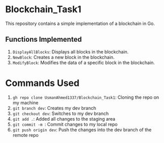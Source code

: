 # Blockchain_Task1

This repository contains a simple implementation of a blockchain in Go.

## Functions Implemented

1. `DisplayAllBlocks`: Displays all blocks in the blockchain.
2. `NewBlock`: Creates a new block in the blockchain.
3. `ModifyBlock`: Modifies the data of a specific block in the blockchain.

# Commands Used

1. `gh repo clone UsmanAhmed1337/Blockchain_Task1`: Cloning the repo on my machine
2. `git branch dev`: Creates my dev branch
3. `git checkout dev`: Switches to my dev branch
4. `git add .`: Added all changes to the staging area
5. `git commit -m `: Commit changes to my local repo
5. `git push origin dev`: Push the changes into the dev branch of the remote repo

